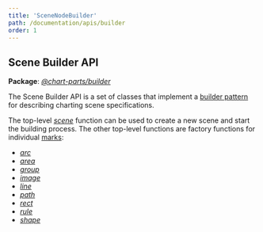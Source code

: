 ```yaml
---
title: 'SceneNodeBuilder'
path: /documentation/apis/builder
order: 1
---
```


## Scene Builder API

**Package**: [_@chart-parts/builder_](/apidocs/client/builder/index.html)

The Scene Builder API is a set of classes that implement a
[builder pattern](https://en.wikipedia.org/wiki/Builder_pattern)
for describing charting scene specifications.

The top-level [_scene_](/apidocs/client/builder/modules/_index_.html#scene)
function can be used to create a new scene and start the building process.
The other top-level functions are factory functions for individual
[marks](/documentation/concepts/marks):

- [_arc_](/apidocs/client/builder/modules/_index_.html#arc)
- [_area_](/apidocs/client/builder/modules/_index_.html#area)
- [_group_](/apidocs/client/builder/modules/_index_.html#group)
- [_image_](/apidocs/client/builder/modules/_index_.html#image)
- [_line_](/apidocs/client/builder/modules/_index_.html#line)
- [_path_](/apidocs/client/builder/modules/_index_.html#path)
- [_rect_](/apidocs/client/builder/modules/_index_.html#rect)
- [_rule_](/apidocs/client/builder/modules/_index_.html#rule)
- [_shape_](/apidocs/client/builder/modules/_index_.html#shape)
